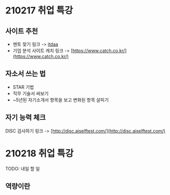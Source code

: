 # 210217 취업 특강

## 사이트 추천

- 멘토 찾기 링크 -> [itdaa](https://www.itdaa.net/mentors/hall_of_fames)
- 기업 분석 사이트 캐치 링크 -> [https://www.catch.co.kr/](https://www.catch.co.kr/)

## 자소서 쓰는 법

- STAR 기법
- 직무 기술서 써보기
- ~5년된 자기소개서 항목을 보고 변화된 항목 살피기

## 자기 능력 체크

DISC 검사하기 링크 -> [http://disc.aiselftest.com/](http://disc.aiselftest.com/)

# 210218 취업 특강

TODO: 내일 할 일

## 역량이란
